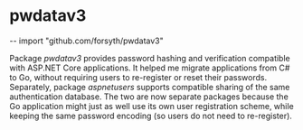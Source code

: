 # pwdatav3

-- import "github.com/forsyth/pwdatav3"

Package _pwdatav3_ provides password hashing and verification compatible with ASP.NET Core applications.
It helped me migrate applications from C# to Go, without requiring users to re-register or reset their passwords.
Separately, package _aspnetusers_ supports compatible sharing of the same authentication database.
The two are now separate packages because the Go application might just as well use its own user registration scheme,
while keeping the same password encoding (so users do not need to re-register).
